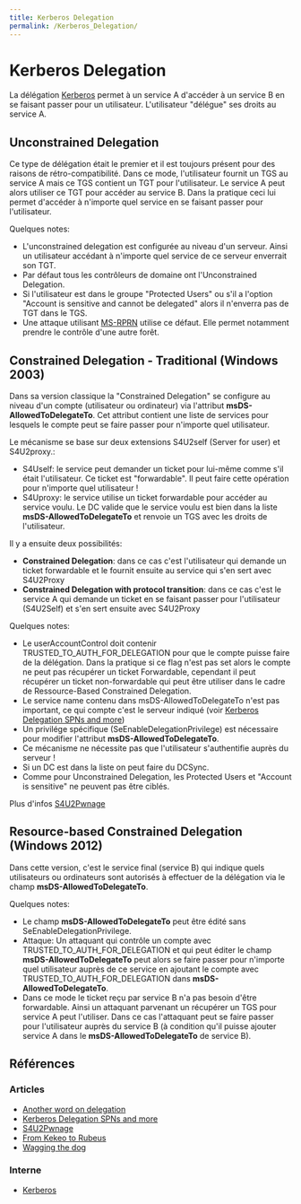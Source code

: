 ```yaml
---
title: Kerberos Delegation
permalink: /Kerberos_Delegation/
---
```


# Kerberos Delegation

La délégation [Kerberos](/Kerberos/) permet à un service A d'accéder à un service B en se faisant passer pour un utilisateur. L'utilisateur "délégue" ses droits au service A.

## Unconstrained Delegation

Ce type de délégation était le premier et il est toujours présent pour des raisons de rétro-compatibilité. Dans ce mode, l'utilisateur fournit un TGS au service A mais ce TGS contient un TGT pour l'utilisateur. Le service A peut alors utiliser ce TGT pour accéder au service B. Dans la pratique ceci lui permet d'accéder à n'importe quel service en se faisant passer pour l'utilisateur.

Quelques notes:
- L'unconstrained delegation est configurée au niveau d'un serveur. Ainsi un utilisateur accédant à n'importe quel service de ce serveur enverrait son TGT.
- Par défaut tous les contrôleurs de domaine ont l'Unconstrained Delegation.
- Si l'utilisateur est dans le groupe "Protected Users" ou s'il a l'option "Account is sensitive and cannot be delegated" alors il n'enverra pas de TGT dans le TGS.
- Une attaque utilisant [MS-RPRN](/MS_RPRN/) utilise ce défaut. Elle permet notamment prendre le contrôle d'une autre forêt.

## Constrained Delegation - Traditional (Windows 2003)

Dans sa version classique la "Constrained Delegation" se configure au niveau d'un compte (utilisateur ou ordinateur) via l'attribut **msDS-AllowedToDelegateTo**. Cet attribut contient une liste de services pour lesquels le compte peut se faire passer pour n'importe quel utilisateur.

Le mécanisme se base sur deux extensions S4U2self (Server for user) et S4U2proxy.:
- S4Uself: le service peut demander un ticket pour lui-même comme s'il était l'utilisateur. Ce ticket est "forwardable". Il peut faire cette opération pour n'importe quel utilisateur !
- S4Uproxy: le service utilise un ticket forwardable pour accéder au service voulu. Le DC valide que le service voulu est bien dans la liste **msDS-AllowedToDelegateTo** et renvoie un TGS avec les droits de l'utilisateur.

Il y a ensuite deux possibilités:
- **Constrained Delegation**: dans ce cas c'est l'utilisateur qui demande un ticket forwardable et le fournit ensuite au service qui s'en sert avec S4U2Proxy
- **Constrained Delegation with protocol transition**: dans ce cas c'est le service A qui demande un ticket en se faisant passer pour l'utilisateur (S4U2Self) et s'en sert ensuite avec S4U2Proxy

Quelques notes:
- Le userAccountControl doit contenir TRUSTED_TO_AUTH_FOR_DELEGATION pour que le compte puisse faire de la délégation. Dans la pratique si ce flag n'est pas set alors le compte ne peut pas récupérer un ticket Forwardable, cependant il peut récupérer un ticket non-forwardable qui peut être utiliser dans le cadre de Ressource-Based Constrained Delegation.
- Le service name contenu dans msDS-AllowedToDelegateTo n'est pas important, ce qui compte c'est le serveur indiqué (voir [Kerberos Delegation SPNs and more](https://www.secureauth.com/blog/kerberos-delegation-spns-and-more))
- Un privilége spécifique (SeEnableDelegationPrivilege) est nécessaire pour modifier l'attribut **msDS-AllowedToDelegateTo**.
- Ce mécanisme ne nécessite pas que l'utilisateur s'authentifie auprès du serveur !
- Si un DC est dans la liste on peut faire du DCSync.
- Comme pour Unconstrained Delegation, les Protected Users et "Account is sensitive" ne peuvent pas être ciblés.

Plus d'infos [S4U2Pwnage](https://www.harmj0y.net/blog/activedirectory/s4u2pwnage/)

## Resource-based Constrained Delegation (Windows 2012)

Dans cette version, c'est le service final (service B) qui indique quels utilisateurs ou ordinateurs sont autorisés à effectuer de la délégation via le champ **msDS-AllowedToDelegateTo**.

Quelques notes:
- Le champ **msDS-AllowedToDelegateTo** peut être édité sans SeEnableDelegationPrivilege.
- Attaque: Un attaquant qui contrôle un compte avec TRUSTED_TO_AUTH_FOR_DELEGATION et qui peut éditer le champ **msDS-AllowedToDelegateTo** peut alors se faire passer pour n'importe quel utilisateur auprès de ce service en ajoutant le compte avec TRUSTED_TO_AUTH_FOR_DELEGATION dans **msDS-AllowedToDelegateTo**.
- Dans ce mode le ticket reçu par service B n'a pas besoin d'être forwardable. Ainsi un attaquant parvenant un récupérer un TGS pour service A peut l'utiliser. Dans ce cas l'attaquant peut se faire passer pour l'utilisateur auprès du service B (à condition qu'il puisse ajouter service A dans le **msDS-AllowedToDelegateTo** de service B).

## Références

### Articles

- [Another word on delegation](https://www.harmj0y.net/blog/redteaming/another-word-on-delegation/)
- [Kerberos Delegation SPNs and more](https://www.secureauth.com/blog/kerberos-delegation-spns-and-more)
- [S4U2Pwnage](https://www.harmj0y.net/blog/activedirectory/s4u2pwnage/)
- [From Kekeo to Rubeus](http://www.harmj0y.net/blog/redteaming/from-kekeo-to-rubeus/)
- [Wagging the dog](https://shenaniganslabs.io/2019/01/28/Wagging-the-Dog.html)

### Interne

- [Kerberos](/Kerberos/)

